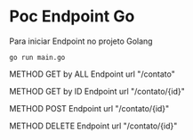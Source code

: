 # Poc Endpoint Go

Para iniciar Endpoint no projeto Golang

```
go run main.go
```


METHOD GET by ALL Endpoint url "/contato"

METHOD GET by ID Endpoint url "/contato/{id}"

METHOD POST Endpoint url "/contato/{id}"

METHOD DELETE Endpoint url "/contato/{id}"
